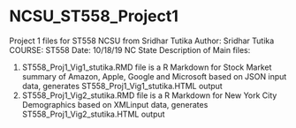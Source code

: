 # NCSU_ST558_Project1
Project 1 files for ST558 NCSU from Sridhar Tutika
Author: Sridhar Tutika
COURSE: ST558
Date: 10/18/19
NC State
Description of Main files:
1. ST558_Proj1_Vig1_stutika.RMD file is a R Markdown for Stock Market summary of Amazon, Apple, Google and Microsoft based on JSON input data, generates ST558_Proj1_Vig1_stutika.HTML output
2. ST558_Proj1_Vig2_stutika.RMD file is a R Markdown for New York City Demographics based on XMLinput data, generates ST558_Proj1_Vig2_stutika.HTML output
